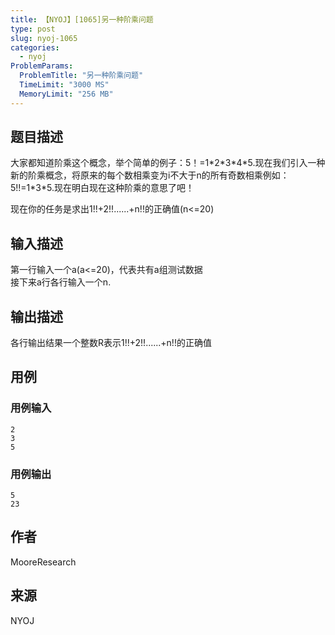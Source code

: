 ```yaml
---
title: 【NYOJ】[1065]另一种阶乘问题
type: post
slug: nyoj-1065
categories:
  - nyoj
ProblemParams:
  ProblemTitle: "另一种阶乘问题"
  TimeLimit: "3000 MS"
  MemoryLimit: "256 MB"
---
```


## 题目描述

  

大家都知道阶乘这个概念，举个简单的例子：5！=1\*2\*3\*4\*5.现在我们引入一种新的阶乘概念，将原来的每个数相乘变为i不大于n的所有奇数相乘例如：5!!=1\*3\*5.现在明白现在这种阶乘的意思了吧！

现在你的任务是求出1!!+2!!......+n!!的正确值(n<=20)

## 输入描述

第一行输入一个a(a<=20)，代表共有a组测试数据  
接下来a行各行输入一个n.

## 输出描述

各行输出结果一个整数R表示1!!+2!!......+n!!的正确值

## 用例

### 用例输入

```
2
3
5
```  

### 用例输出

```
5
23
```

## 作者

MooreResearch

## 来源

NYOJ
